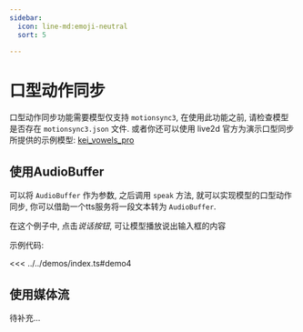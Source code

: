 ```yaml
---
sidebar:
  icon: line-md:emoji-neutral
  sort: 5

---
```


# 口型动作同步

口型动作同步功能需要模型仅支持 `motionsync3`, 在使用此功能之前, 请检查模型是否存在 `motionsync3.json` 文件. 或者你还可以使用 live2d 官方为演示口型同步所提供的示例模型: [kei_vowels_pro](https://model.hacxy.cn/kei_vowels_pro/)

## 使用AudioBuffer

可以将 `AudioBuffer` 作为参数, 之后调用 `speak` 方法, 就可以实现模型的口型动作同步, 你可以借助一个tts服务将一段文本转为 `AudioBuffer`.

在这个例子中, 点击*说话按钮*, 可让模型播放说出输入框的内容

示例代码:

<<< ../../demos/index.ts#demo4

<DemoModal :demo="demo4" width="100%" :style="{marginBottom: '90px'}"/>

<script setup>
import { demo4 } from '../../demos/index.ts'
</script>

## 使用媒体流

待补充...

<!-- <DemoModal/> -->
